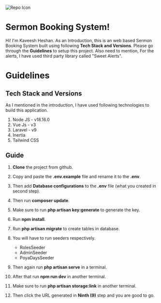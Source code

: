 ![Repo Icon](https://res.cloudinary.com/practicaldev/image/fetch/s--9NgX-7yY--/c_imagga_scale,f_auto,fl_progressive,h_900,q_auto,w_1600/https://dev-to-uploads.s3.amazonaws.com/uploads/articles/gan8yaqvmbfg7w3kj5fx.png)

# Sermon Booking System!

Hi! I'm Kaveesh Heshan. As an Introduction, this is an web based Sermon Booking System built using following **Tech Stack and Versions**. Please go through the **Guidelines** to setup this project. Also need to mention, For the alerts, I have used third party library called "Sweet Alerts".

# Guidelines

## Tech Stack and Versions

As I mentioned in the introduction, I have used following technologies to build this application.

1. Node JS - v18.16.0
2. Vue Js - v3
3. Laravel - v9
4. Inertia
5. Tailwind CSS

## Guide

1. **Clone** the project from github.
2. Copy and paste the **.env.example** file and rename it to the **.env**.
3. Then add **Database configurations** to the **.env** file (what you created in second step).
4. Then run **composer update**.
5. Make sure to run **php artisan key:generate** to generate the key.
6. Run **npm install**.
7. Run **php artisan migrate** to create tables in database.
8. You will have to run seeders respectively.

    - RolesSeeder
    - AdminSeeder
    - PoyaDaysSeeder

9. Then again run **php artisan serve** in a terminal.
10. After that run **npm run dev** in another terminal.
11. Make sure to run **php artisan storage:link** in another terminal.
12. Then click the URL generated in **Ninth (9)** step and you are good to go.
